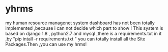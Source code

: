 # yhrms
my human resource managenet system
dashboard has not been totally implemented ,because i can not decide which part to show !
This system is based on django 1.8 , python2.7 and mysql ,there is a requirements.txt in it ,by 
"pip intall -r requirements.txt "
you can totally install all the Site Packages.Then ,you can use my hrms!
